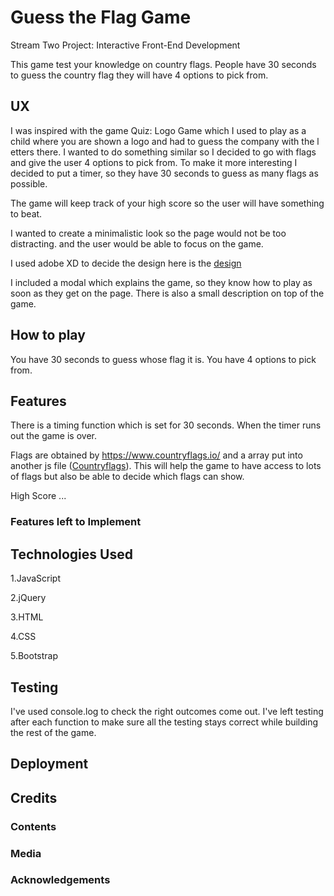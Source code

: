 # Guess the Flag Game
Stream Two Project: Interactive Front-End Development

This game test your knowledge on country flags. 
People have 30 seconds to guess the country flag they 
will have 4 options to pick from. 

## UX
I was inspired with the game Quiz: Logo Game which I used 
to play as a child where you are shown a logo and had to 
guess the company with the l etters there. I wanted to do 
something similar so I decided to go with flags and give
the user 4 options to pick from. To make it more interesting
I decided to put a timer, so they have 30 seconds to guess 
as many flags as possible.

The game will keep track of your high score so the user 
will have something to beat. 

I wanted to create a minimalistic look so the page 
would not be too distracting. and the user would be 
able to focus on the game. 

I used adobe XD to decide the design here is the [design](https://github.com/raniamarhoni/GuessTheFlagGame/blob/f2ca1ea5b6c6cf5621ee7e22341138bf28aef229/assets/design/Game.xd)

I included a modal which explains the game, so they know 
how to play as soon as they get on the page. 
There is also a small description on top of the game. 

## How to play
 You have 30 seconds to guess whose flag it is. 
 You have 4 options to pick from. 

## Features 
There is a timing function which is set for 30 seconds. 
When the timer runs out the game is over. 

Flags are obtained by https://www.countryflags.io/ and 
a array put into another js file 
([Countryflags](https://github.com/raniamarhoni/GuessTheFlagGame/blob/afc44a844d84f94245770742e9acd3d3095fba1e/assets/js/countrylist.js)).
This will help the game to have access to lots of flags but 
also be able to decide which flags can show. 

High Score ... 

### Features left to Implement


## Technologies Used
1.JavaScript

2.jQuery

3.HTML

4.CSS

5.Bootstrap  

## Testing 
I've used console.log to check the right outcomes come out.
I've left testing after each function to make sure all the 
testing stays correct while building the rest of the game.

## Deployment

## Credits 

### Contents

### Media 

### Acknowledgements 
